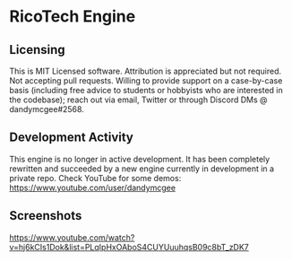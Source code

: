 # RicoTech Engine

## Licensing

This is MIT Licensed software. Attribution is appreciated but not required. Not accepting pull requests. Willing to provide support on a case-by-case basis (including free advice to students or hobbyists who are interested in the codebase); reach out via email, Twitter or through Discord DMs @ dandymcgee#2568.

## Development Activity

This engine is no longer in active development. It has been completely rewritten and succeeded by a new engine currently in development in a private repo. Check YouTube for some demos: https://www.youtube.com/user/dandymcgee

## Screenshots
https://www.youtube.com/watch?v=hj6kCIs1Dok&list=PLqIpHxOAboS4CUYUuuhqsB09c8bT_zDK7
